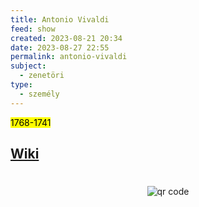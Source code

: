 ```yaml
---
title: Antonio Vivaldi
feed: show
created: 2023-08-21 20:34
date: 2023-08-27 22:55
permalink: antonio-vivaldi
subject:
  - zenetöri
type:
  - személy
---
```


<mark>1768-1741</mark>

## [Wiki](https://www.wikiwand.com/hu/Antonio_Vivaldi)



#
<p style="text-align: center;"><img src="https://chart.googleapis.com/chart?cht=qr&chl=https://notes.andrasdenes.com/antonio-vivaldi&chs=180x180&choe=UTF-8&chld=L|2" alt="qr code"></p>

